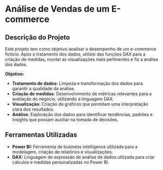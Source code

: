 # Análise de Vendas de um E-commerce

## Descrição do Projeto
Este projeto tem como objetivo analisar o desempenho de um e-commerce fictício.
Após o tratamento dos dados, utilizei das funções DAX para a criação de medidas, montei as visualizações mais pertinentes e fiz a análise dos dados.

**Objetivo:**
* **Tratamento de dados:** Limpeza e transformação dos dados para garantir a qualidade da análise.
* **Criação de medidas:** Desenvolvimento de métricas relevantes para a avaliação do negócio, utilizando a linguagem DAX.
* **Visualização:** Criação de gráficos que permitam uma interpretação clara dos resultados.
* **Análise:** Exploração dos dados para identificar tendências, padrões e insights que possam auxiliar na tomada de decisões.

## Ferramentas Utilizadas
* **Power BI:** Ferramenta de business intelligence utilizada para a modelagem, criação de relatórios e visualizações.
* **DAX:** Linguagem de expressão de análise de dados utilizada para criar cálculos e medidas personalizadas no Power BI.

